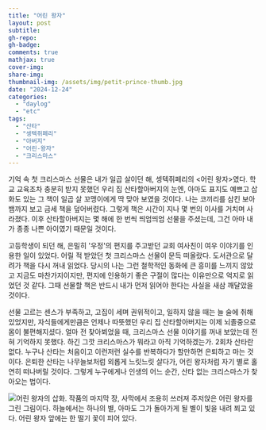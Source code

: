 ```yaml
---
title: "어린 왕자"
layout: post
subtitle:
gh-repo:
gh-badge:
comments: true
mathjax: true
cover-img:
share-img: 
thumbnail-img: /assets/img/petit-prince-thumb.jpg
date: "2024-12-24"
categories: 
  - "daylog"
  - "etc"
tags: 
  - "산타"
  - "셍텍쥐페리"
  - "아버지"
  - "어린-왕자"
  - "크리스마스"
---
```


기억 속 첫 크리스마스 선물은 내가 일곱 살이던 해, 셍텍쥐페리의 \<어린 왕자\>였다. 학교 교육조차 충분히 받지 못했던 우리 집 산타할아버지의 눈엔, 아마도 표지도 예쁘고 삽화도 있는 그 책이 일곱 살 꼬맹이에게 딱 맞아 보였을 것이다. 나는 코끼리를 삼킨 보아뱀까지 보고 금세 책을 덮어버렸다. 그렇게 책은 시간이 지나 몇 번의 이사를 거치며 사라졌다. 이후 산타할아버지는 몇 해에 한 번씩 띄엄띄엄 선물을 주셨는데, 그건 아마 내가 종종 나쁜 아이였기 때문일 것이다.

고등학생이 되던 해, 은밀히 '우정'의 편지를 주고받던 교회 여사친이 여우 이야기를 인용한 일이 있었다. 어릴 적 받았던 첫 크리스마스 선물이 문득 떠올랐다. 도서관으로 달려가 책을 다시 꺼내 읽었다. 당시의 나는 그런 철학적인 동화에 큰 흥미를 느끼지 않았고 지금도 마찬가지이지만, 편지에 인용하기 좋은 구절이 많다는 이유만으로 억지로 읽었던 것 같다. 그때 선물할 책은 반드시 내가 먼저 읽어야 한다는 사실을 새삼 깨달았을 것이다.

선물 고르는 센스가 부족하고, 고집이 세며 권위적이고, 일하지 않을 때는 늘 술에 취해 있었지만, 자식들에게만큼은 언제나 따뜻했던 우리 집 산타할아버지는 이제 뇌졸중으로 몸이 불편해지셨다. 얼마 전 찾아뵈었을 때, 크리스마스 선물 이야기를 꺼내 보았는데 전혀 기억하지 못했다. 하긴 그깟 크리스마스가 뭐라고 아직 기억하겠는가. 2회차 산타란 없다. 누구나 산타는 처음이고 이런저런 실수를 반복하다가 할만하면 은퇴하고 마는 것이다. 은퇴한 산타는 나무늘보처럼 외롭게 느릿느릿 살다가, 어린 왕자처럼 자기 별로 홀연히 떠나버릴 것이다. 그렇게 누구에게나 인생의 어느 순간, 산타 없는 크리스마스가 찾아오는 법이다.

![어린 왕자의 삽화. 작품의 마지막 장, 사막에서 조용히 쓰러져 주저앉은 어린 왕자를 그린 그림이다. 하늘에서는 하나의 별, 아마도 그가 돌아가게 될 별이 빛을 내려 쬐고 있다. 어린 왕자 앞에는 한 떨기 꽃이 피어 있다.](/assets/img/어린-왕자-1024x680.png)
